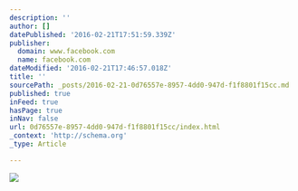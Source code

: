 ```yaml
---
description: ''
author: []
datePublished: '2016-02-21T17:51:59.339Z'
publisher:
  domain: www.facebook.com
  name: facebook.com
dateModified: '2016-02-21T17:46:57.018Z'
title: ''
sourcePath: _posts/2016-02-21-0d76557e-8957-4dd0-947d-f1f8801f15cc.md
published: true
inFeed: true
hasPage: true
inNav: false
url: 0d76557e-8957-4dd0-947d-f1f8801f15cc/index.html
_context: 'http://schema.org'
_type: Article

---
```

![](https://scontent-lhr3-1.xx.fbcdn.net/hphotos-xpl1/t31.0-8/12711224_459504757591530_4492688342593971421_o.jpg)